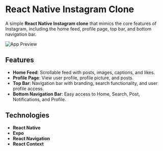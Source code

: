 # React Native Instagram Clone

A simple **React Native Instagram clone** that mimics the core features of Instagram, including the home feed, profile page, top bar, and bottom navigation bar.

![App Preview](instafgram-clone.gif)


## Features


- **Home Feed**: Scrollable feed with posts, images, captions, and likes.
- **Profile Page**: View user profile, profile picture, and posts.
- **Top Bar**: Navigation bar with branding, search functionality, and user profile access.
- **Bottom Navigation Bar**: Easy access to Home, Search, Post, Notifications, and Profile.

## Technologies

- **React Native**
- **Expo**
- **React Navigation**
- **React Context**
